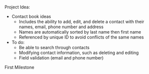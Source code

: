 Project Idea:
- Contact book ideas
  - Includes the ability to add, edit, and delete a contact with their names, email, phone number and address
  - Names are automatically sorted by last name then first name 
  - Referenced by unique ID to avoid conflicts of the same names
- To do:
  - Be able to search through contacts
  - Modifying contact information, such as deleting and editing
  - Field validation (email and phone number)

First Milestone
